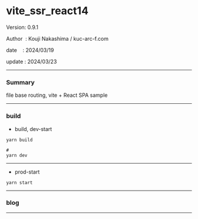 ﻿# vite_ssr_react14

 Version: 0.9.1

 Author  : Kouji Nakashima / kuc-arc-f.com

 date    : 2024/03/19 

 update  : 2024/03/23

***
### Summary

file base routing, vite + React SPA sample

***
### build

* build, dev-start

```
yarn build

#
yarn dev
```

***
* prod-start

```
yarn start
```

***
### blog 

***


